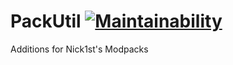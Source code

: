 
# PackUtil [![Maintainability](https://api.codeclimate.com/v1/badges/12b0ced549d856008648/maintainability)](https://codeclimate.com/github/Nick1st/Feedbackmod/maintainability)

Additions for Nick1st's Modpacks
